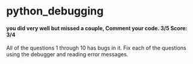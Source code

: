 # python_debugging
#### you did very well but missed a couple, Comment your code. 3/5 Score: 3/4
All of the questions 1 through 10 has bugs in it. Fix each of the questions using the debugger and reading error messages.

